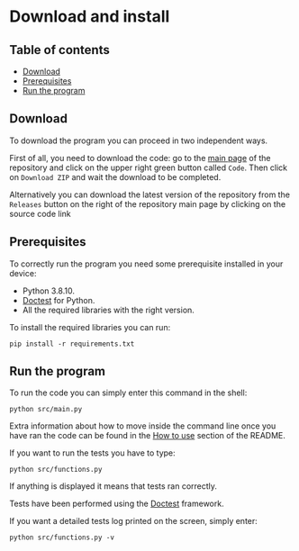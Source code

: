 # Download and install

## Table of contents

- [Download](#download)
- [Prerequisites](#prerequisites)
- [Run the program](#run-the-program)

## Download

To download the program you can proceed in two independent ways.

First of all, you need to download the code: go to the [main page](https://github.com/JustWhit3/WaveNCC) of the repository and click on the upper right green button called `Code`. Then click on `Download ZIP` and wait the download to be completed.

Alternatively you can download the latest version of the repository from the ``Releases`` button on the right of the repository main page by clicking on the source code link

## Prerequisites

To correctly run the program you need some prerequisite installed in your device:

- Python 3.8.10.
- [Doctest](https://docs.python.org/3/library/doctest.html) for Python.
- All the required libraries with the right version.

To install the required libraries you can run:

```shell
pip install -r requirements.txt
```

## Run the program

To run the code you can simply enter this command in the shell:

```shell
python src/main.py
```

Extra information about how to move inside the command line once you have ran the code can be found in the [How to use](https://github.com/JustWhit3/WaveNCC#:~:text=with%20new%20tools.-,How%20to%20use,-Once%20you%20ran) section of the README.

If you want to run the tests you have to type:

```shell
python src/functions.py
```

If anything is displayed it means that tests ran correctly.

Tests have been performed using the [Doctest](https://docs.python.org/3/library/doctest.html) framework.

If you want a detailed tests log printed on the screen, simply enter:

```shell
python src/functions.py -v
```
